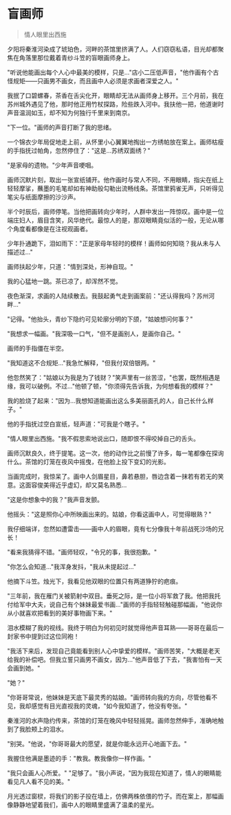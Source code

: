 # 盲画师

> 情人眼里出西施

夕阳将秦淮河染成了琥珀色，河畔的茶馆里挤满了人。人们窃窃私语，目光却都聚焦在角落里那位戴着青纱斗笠的盲眼画师身上。

"听说他能画出每个人心中最美的模样，只是..."店小二压低声音，"他作画有个古怪规矩——只画男不画女，而且画中人必须是求画者深爱之人。"

我抿了口碧螺春，茶香在舌尖化开，眼睛却无法从画师身上移开。三个月前，我在苏州城外遇见了他，那时他正用竹杖探路，险些跌入河中。我扶他一把，他道谢时声音温润如玉，却不知为何独行千里来到南京。

"下一位。"画师的声音打断了我的思绪。

一个锦衣少年局促地走上前，从怀里小心翼翼地掏出一方绣帕放在案上。画师枯瘦的手指抚过帕角，忽然停住了："这是...苏绣双面绣？"

"是家母的遗物。"少年声音哽咽。

画师沉默片刻，取出一张宣纸铺开。他作画时与常人不同，不用眼睛，指尖在纸上轻轻摩挲，蘸墨的毛笔却如有神助般勾勒出流畅线条。茶馆里鸦雀无声，只听得见笔尖与纸面摩擦的沙沙声。

半个时辰后，画师停笔。当他把画转向少年时，人群中发出一阵惊叹。画中是一位端庄妇人，眉目含笑，风华绝代。最惊人的是，那双眼睛竟似活的一般，无论从哪个角度看都像是在注视观画者。

少年扑通跪下，泪如雨下："正是家母年轻时的模样！画师如何知晓？我从未与人描述过..."

画师扶起少年，只道："情到深处，形神自现。"

我的心猛地一跳。茶已凉了，却浑然不觉。

夜色渐深，求画的人陆续散去。我鼓起勇气走到画案前："还认得我吗？苏州河畔..."

"记得。"他抬头，青纱下隐约可见轮廓分明的下颌，"姑娘想问何事？"

"我想求一幅画。"我深吸一口气，"但不是画别人，是画你自己。"

画师的手指僵在半空。

"我知道这不合规矩..."我急忙解释，"但我付双倍银两。"

他忽然笑了："姑娘以为我是为了钱财？"笑声里有一丝苦涩，"也罢，既然相遇是缘，我可以破例。不过..."他顿了顿，"你须得先告诉我，为何想看我的模样？"

我的脸烧了起来："因为...我想知道能画出这么多美丽面孔的人，自己长什么样子。"

他的手指抚过空白宣纸，轻声道："可我是个瞎子。"

"情人眼里出西施。"我不假思索地说出口，随即恨不得咬掉自己的舌头。

画师沉默良久，终于提笔。这一次，他的动作比之前慢了许多，每一笔都像在探询什么。茶馆的灯笼在夜风中摇曳，在他脸上投下变幻的光影。

当画完成时，我惊呆了。画中人剑眉星目，鼻若悬胆，唇边含着一抹若有若无的笑意。这面容俊美得近乎虚幻，却又莫名熟悉...

"这是你想象中的我？"我声音发颤。

他摇头："这是照你心中所映画出来的。姑娘，你看这画中人，可觉得眼熟？"

我仔细端详，忽然如遭雷击——画中人的眉眼，竟有七分像我十年前战死沙场的兄长！

"看来我猜得不错。"画师轻叹，"令兄的事，我很抱歉。"

"你怎么会知道..."我浑身发抖，"我从未提起过..."

他摘下斗笠。烛光下，我看见他双眼的位置只有两道狰狞的疤痕。

"三年前，我在雁门关被箭射中双目。垂死之际，是一位小将军救了我。他把我托付给军中大夫，说自己有个妹妹最爱书画..."画师的手指轻轻触碰那幅画，"他说你从小就喜欢把看到的美好事物画下来。"

泪水模糊了我的视线。我终于明白为何初见时就觉得他声音耳熟——哥哥在最后一封家书中提到过这位同袍！

"我活下来后，发现自己竟能看到别人心中挚爱的模样。"画师苦笑，"大概是老天给我的补偿吧。但我立誓只画男不画女，因为..."他声音低了下去，"我害怕有一天会画到她。"

"她？"

"你哥哥常说，他妹妹是天底下最灵秀的姑娘。"画师转向我的方向，尽管他看不见，我却感觉有目光直视我的灵魂，"如今我知道了，他没有夸张。"

秦淮河的水声隐约传来，茶馆的灯笼在晚风中轻轻摇晃。画师忽然伸手，准确地触到了我脸颊上的泪水。

"别哭。"他说，"你哥哥最大的愿望，就是你能永远开心地画下去。"

我握住他满是墨迹的手："教我。教我像你一样作画。"

"我只会画人心所爱。"
"足够了。"我小声说，"因为我现在知道了，情人的眼睛能看见凡人看不见的美。"

月光透过窗棂，将我们的影子投在墙上，仿佛两株依偎的竹子。而在案上，那幅画像静静地望着我们，画中人的眼睛里盛满了温柔的星光。